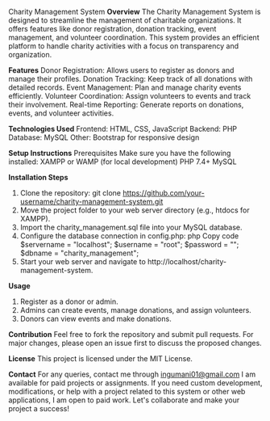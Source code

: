 Charity Management System
**Overview**
The Charity Management System is designed to streamline the management of charitable organizations. It offers features like donor registration, donation tracking, event management, and volunteer coordination. This system provides an efficient platform to handle charity activities with a focus on transparency and organization.

**Features**
Donor Registration: Allows users to register as donors and manage their profiles.
Donation Tracking: Keep track of all donations with detailed records.
Event Management: Plan and manage charity events efficiently.
Volunteer Coordination: Assign volunteers to events and track their involvement.
Real-time Reporting: Generate reports on donations, events, and volunteer activities.

**Technologies Used**
Frontend: HTML, CSS, JavaScript
Backend: PHP
Database: MySQL
Other: Bootstrap for responsive design

**Setup Instructions**
Prerequisites
Make sure you have the following installed:
XAMPP or WAMP (for local development)
PHP 7.4+
MySQL

**Installation Steps**
1. Clone the repository: git clone https://github.com/your-username/charity-management-system.git
2. Move the project folder to your web server directory (e.g., htdocs for XAMPP).
3. Import the charity_management.sql file into your MySQL database.
4. Configure the database connection in config.php:
php
Copy code
$servername = "localhost";
$username = "root";
$password = "";
$dbname = "charity_management";
5. Start your web server and navigate to http://localhost/charity-management-system.

**Usage**
1. Register as a donor or admin.
2. Admins can create events, manage donations, and assign volunteers.
3. Donors can view events and make donations.

**Contribution**
Feel free to fork the repository and submit pull requests. For major changes, please open an issue first to discuss the proposed changes.

**License**
This project is licensed under the MIT License.

**Contact**
For any queries, contact me through ingumani01@gmail.com
I am available for paid projects or assignments. If you need custom development, modifications, or help with a project related to this system or other web applications, I am open to paid work. Let's collaborate and make your project a success!
